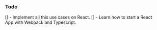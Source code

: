 ### Todo

[] - Implement all this use cases on React.
[] - Learn how to start a React App with Webpack and Typescript.